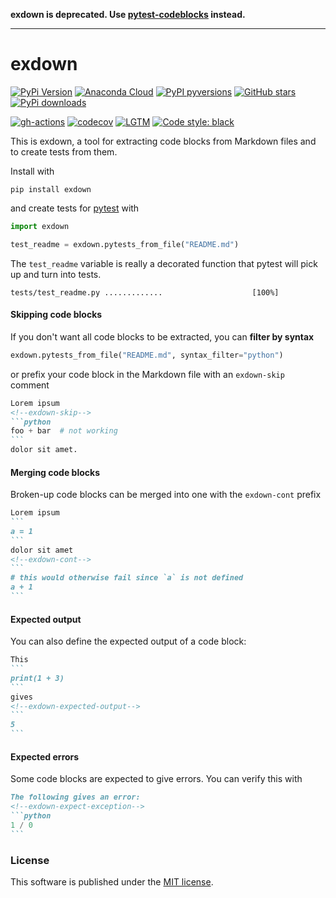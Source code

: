 **exdown is deprecated. Use
[pytest-codeblocks](https://pypi.org/project/pytest-codeblocks) instead.**

---

# exdown

[![PyPi Version](https://img.shields.io/pypi/v/exdown.svg?style=flat-square)](https://pypi.org/project/exdown/)
[![Anaconda Cloud](https://anaconda.org/conda-forge/exdown/badges/version.svg?=style=flat-square)](https://anaconda.org/conda-forge/exdown/)
[![PyPI pyversions](https://img.shields.io/pypi/pyversions/exdown.svg?style=flat-square)](https://pypi.org/project/exdown/)
[![GitHub stars](https://img.shields.io/github/stars/nschloe/exdown.svg?style=flat-square&logo=github&label=Stars&logoColor=white)](https://github.com/nschloe/exdown)
[![PyPi downloads](https://img.shields.io/pypi/dm/exdown.svg?style=flat-square)](https://pypistats.org/packages/exdown)

[![gh-actions](https://img.shields.io/github/workflow/status/nschloe/exdown/ci?style=flat-square)](https://github.com/nschloe/exdown/actions?query=workflow%3Aci)
[![codecov](https://img.shields.io/codecov/c/github/nschloe/exdown.svg?style=flat-square)](https://app.codecov.io/gh/nschloe/exdown)
[![LGTM](https://img.shields.io/lgtm/grade/python/github/nschloe/exdown.svg?style=flat-square)](https://lgtm.com/projects/g/nschloe/exdown)
[![Code style: black](https://img.shields.io/badge/code%20style-black-000000.svg?style=flat-square)](https://github.com/psf/black)

This is exdown, a tool for extracting code blocks from Markdown files and to create
tests from them.

Install with
```
pip install exdown
```
and create tests for [pytest](https://docs.pytest.org/en/stable/) with
```python
import exdown

test_readme = exdown.pytests_from_file("README.md")
```
The `test_readme` variable is really a decorated function that pytest will pick up and
turn into tests.
```
tests/test_readme.py .............                    [100%]
```


#### Skipping code blocks
If you don't want all code blocks to be extracted, you can **filter by syntax**
```python
exdown.pytests_from_file("README.md", syntax_filter="python")
```
or prefix your code block in the Markdown file with an `exdown-skip` comment
````markdown
Lorem ipsum
<!--exdown-skip-->
```python
foo + bar  # not working
```
dolor sit amet.
````


#### Merging code blocks
Broken-up code blocks can be merged into one with the `exdown-cont` prefix
````markdown
Lorem ipsum
```
a = 1
```
dolor sit amet
<!--exdown-cont-->
```
# this would otherwise fail since `a` is not defined
a + 1
```
````


#### Expected output
You can also define the expected output of a code block:
````markdown
This
```
print(1 + 3)
```
gives
<!--exdown-expected-output-->
```
5
```
````


#### Expected errors
Some code blocks are expected to give errors. You can verify this with
````markdown
The following gives an error:
<!--exdown-expect-exception-->
```python
1 / 0
```
````


### License
This software is published under the [MIT
license](https://en.wikipedia.org/wiki/MIT_License).

